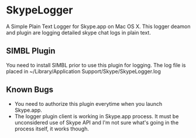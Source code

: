 SkypeLogger
===========

A Simple Plain Text Logger for Skype.app on Mac OS X.
This logger deamon and plugin are logging detailed skype chat logs in plain text.

SIMBL Plugin
------------

You need to install SIMBL prior to use this plugin for logging.
The log file is placed in ~/Library/Application Support/Skype/SkypeLogger.log

Known Bugs
----------

 *  You need to authorize this plugin everytime when you launch Skype.app.
 *  The logger plugin client is working in Skype.app process.
    It must be unconsidered use of Skype API and I'm not sure what's going in the process itself,
    it works though.
